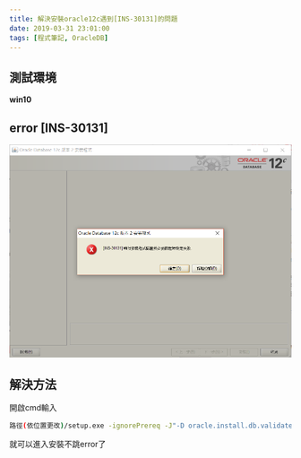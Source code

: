 ```yaml
---
title: 解決安裝oracle12c遇到[INS-30131]的問題
date: 2019-03-31 23:01:00
tags: [程式筆記, OracleDB]
---
```

## 測試環境
**win10**

## **error [INS-30131]**
![](https://raw.githubusercontent.com/kidneyweakx/img-host/image/image/orcl01.PNG)
## **解決方法**

開啟cmd輸入
```bash
路徑(依位置更改)/setup.exe -ignorePrereq -J"-D oracle.install.db.validate.supportedOSCheck=false"
```
就可以進入安裝不跳error了